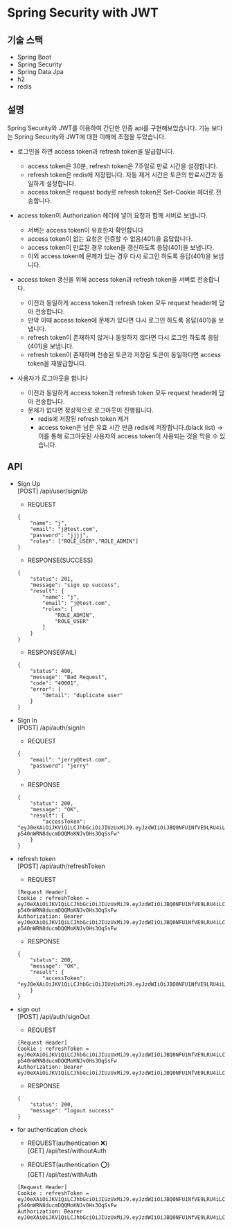 # Spring Security with JWT

## 기술 스택
* Spring Boot
* Spring Security
* Spring Data Jpa
* h2
* redis

## 설명
Spring Security와 JWT를 이용하여 간단한 인증 api를 구현해보았습니다. 기능 보다는 Spring Security와 JWT에 대한 이해에 초점을 두었습니다.

* 로그인을 하면 access token과 refresh token을 발급합니다.
  * access token은 30분, refresh token은 7주일로 만료 시간을 설정합니다.
  * refresh token은 redis에 저장됩니다. 자동 제거 시간은 토큰의 만료시간과 동일하게 설정합니다.
  * access token은 request body로 refresh token은 Set-Cookie 헤더로 전송합니다.


* access token이 Authorization 헤더에 넣어 요청과 함께 서버로 보냅니다.
  * 서버는 access token이 유효한지 확인합니다
  * access token이 없는 요청은 인증할 수 없음(401)을 읍답합니다.
  * access token이 만료된 경우 token을 갱신하도록 응답(401)을 보냅니다.
  * 이외 access token에 문제가 있는 경우 다시 로그인 하도록 응답(401)을 보냅니다.


* access token 갱신을 위해 access token과 refresh token을 서버로 전송합니다.
  * 이전과 동일하게 access token과 refresh token 모두 request header에 담아 전송합니다.
  * 만약 이때 access token에 문제가 있다면 다시 로그인 하도록 응답(401)을 보냅니다.
  * refresh token이 존재하지 않거나 동일하지 않다면 다시 로그인 하도록 응답(401)을 보냅니다.
  * refresh token이 존재하며 전송된 토큰과 저장된 토큰이 동일하다면 access token을 재발급합니다.


* 사용자가 로그아웃을 합니다
  * 이전과 동일하게 access token과 refresh token 모두 request header에 담아 전송합니다.
  * 문제가 없다면 정상적으로 로그아웃이 진행됩니다.
    * redis에 저장된 refresh token 제거
    * access token은 남은 유효 시간 만큼 redis에 저장합니다.(black list) → 이를 통해 로그아웃된 사용자의 access token이 사용되는 것을 막을 수 있습니다.


## API
* Sign Up   
[POST] /api/user/signUp
    * REQUEST
    ```
    {
        "name": "j",
        "email": "j@test.com",
        "password": "jjjj",
        "roles": ["ROLE_USER","ROLE_ADMIN"]
    }
    ```
    * RESPONSE(SUCCESS)
    ```
    {
        "status": 201,
        "message": "sign up success",
        "result": {
            "name": "j",
            "email": "j@test.com",
            "roles": [
                "ROLE_ADMIN",
                "ROLE_USER"
            ]
        }
    }    
    ```
    * RESPONSE(FAIL)
    ```
    {
        "status": 400,
        "message": "Bad Request",
        "code": "40001",
        "error": {
            "detail": "duplicate user"
        }
    }  
    ```


* Sign In   
[POST] /api/auth/signIn
    * REQUEST
    ```
    {
        "email": "jerry@test.com",
        "password": "jerry"
    }
    ```
    * RESPONSE
    ```
    {
        "status": 200,
        "message": "OK",
        "result": {
            "accessToken": "eyJ0eXAiOiJKV1QiLCJhbGciOiJIUzUxMiJ9.eyJzdWIiOiJBQ0NFU1NfVE9LRU4iLCJVU0VSX0VNQUlMIjoiamVycnlAdGVzdC5jb20iLCJBVVRIT1JJVElFUyI6IlJPTEVfVVNFUiIsImlhdCI6MTY0NDU3MzcwNCwiZXhwIjoxNjQ0NTc3MzA0fQ.Q9tHXygfcCssInkTsytH7PBNbtOZrfGpmoPXgaH1BuoFd6rFAMD7A-p540nWRN8ducmDQQMoKNJvOHs3OqSsFw"
        }
    }
    ```

* refresh token   
[POST] /api/auth/refreshToken
    * REQUEST
    ```
    [Request Header]
    Cookie : refreshToken = eyJ0eXAiOiJKV1QiLCJhbGciOiJIUzUxMiJ9.eyJzdWIiOiJBQ0NFU1NfVE9LRU4iLCJVU0VSX0VNQUlMIjoiamVycnlAdGVzdC5jb20iLCJBVVRIT1JJVElFUyI6IlJPTEVfVVNFUiIsImlhdCI6MTY0NDU3MzcwNCwiZXhwIjoxNjQ0NTc3MzA0fQ.Q9tHXygfcCssInkTsytH7PBNbtOZrfGpmoPXgaH1BuoFd6rFAMD7A-p540nWRN8ducmDQQMoKNJvOHs3OqSsFw 
    Authorization: Bearer eyJ0eXAiOiJKV1QiLCJhbGciOiJIUzUxMiJ9.eyJzdWIiOiJBQ0NFU1NfVE9LRU4iLCJVU0VSX0VNQUlMIjoiamVycnlAdGVzdC5jb20iLCJBVVRIT1JJVElFUyI6IlJPTEVfVVNFUiIsImlhdCI6MTY0NDU3MzcwNCwiZXhwIjoxNjQ0NTc3MzA0fQ.Q9tHXygfcCssInkTsytH7PBNbtOZrfGpmoPXgaH1BuoFd6rFAMD7A-p540nWRN8ducmDQQMoKNJvOHs3OqSsFw
    ```
  
    * RESPONSE
    ```
    {
        "status": 200,
        "message": "OK",
        "result": {
            "accessToken": "eyJ0eXAiOiJKV1QiLCJhbGciOiJIUzUxMiJ9.eyJzdWIiOiJBQ0NFU1NfVE9LRU4iLCJVU0VSX0VNQUlMIjoiamVycnlAdGVzdC5jb20iLCJBVVRIT1JJVElFUyI6IlJPTEVfVVNFUiIsImlhdCI6MTY0NDU3NTMyMywiZXhwIjoxNjQ0NTc4OTIzfQ.Oinp6aHgTimk3v0Cmt6ILJhnMDs1HHwdinxJuuDo93xEhGrIw_UhVSGdLqYYnZ2boOa0B8dq_WgighGcRNgR_g"
        }
    }
    ```

* sign out   
[POST] /api/auth/signOut
    * REQUEST
    ```
    [Request Header]
    Cookie : refreshToken = eyJ0eXAiOiJKV1QiLCJhbGciOiJIUzUxMiJ9.eyJzdWIiOiJBQ0NFU1NfVE9LRU4iLCJVU0VSX0VNQUlMIjoiamVycnlAdGVzdC5jb20iLCJBVVRIT1JJVElFUyI6IlJPTEVfVVNFUiIsImlhdCI6MTY0NDU3MzcwNCwiZXhwIjoxNjQ0NTc3MzA0fQ.Q9tHXygfcCssInkTsytH7PBNbtOZrfGpmoPXgaH1BuoFd6rFAMD7A-p540nWRN8ducmDQQMoKNJvOHs3OqSsFw 
    Authorization: Bearer eyJ0eXAiOiJKV1QiLCJhbGciOiJIUzUxMiJ9.eyJzdWIiOiJBQ0NFU1NfVE9LRU4iLCJVU0VSX0VNQUlMIjoiamVycnlAdGVzdC5jb20iLCJBVVRIT1JJVElFUyI6IlJPTEVfVVNFUiIsImlhdCI6MTY0NDU3NTMyMywiZXhwIjoxNjQ0NTc4OTIzfQ.Oinp6aHgTimk3v0Cmt6ILJhnMDs1HHwdinxJuuDo93xEhGrIw_UhVSGdLqYYnZ2boOa0B8dq_WgighGcRNgR_g
    ```
  
    * RESPONSE
    ```
    {
        "status": 200,
        "message": "logout success"
    }
    ```
  
* for authentication check
  * REQUEST(authentication ❌)   
    [GET] /api/test/withoutAuth

  * REQUEST(authentication ⭕️)   
  [GET] /api/test/withAuth
  ```
  [Request Header]
  Cookie : refreshToken = eyJ0eXAiOiJKV1QiLCJhbGciOiJIUzUxMiJ9.eyJzdWIiOiJBQ0NFU1NfVE9LRU4iLCJVU0VSX0VNQUlMIjoiamVycnlAdGVzdC5jb20iLCJBVVRIT1JJVElFUyI6IlJPTEVfVVNFUiIsImlhdCI6MTY0NDU3MzcwNCwiZXhwIjoxNjQ0NTc3MzA0fQ.Q9tHXygfcCssInkTsytH7PBNbtOZrfGpmoPXgaH1BuoFd6rFAMD7A-p540nWRN8ducmDQQMoKNJvOHs3OqSsFw 
  Authorization: Bearer eyJ0eXAiOiJKV1QiLCJhbGciOiJIUzUxMiJ9.eyJzdWIiOiJBQ0NFU1NfVE9LRU4iLCJVU0VSX0VNQUlMIjoiamVycnlAdGVzdC5jb20iLCJBVVRIT1JJVElFUyI6IlJPTEVfVVNFUiIsImlhdCI6MTY0NDU3NTMyMywiZXhwIjoxNjQ0NTc4OTIzfQ.Oinp6aHgTimk3v0Cmt6ILJhnMDs1HHwdinxJuuDo93xEhGrIw_UhVSGdLqYYnZ2boOa0B8dq_WgighGcRNgR_g
  ```

  


